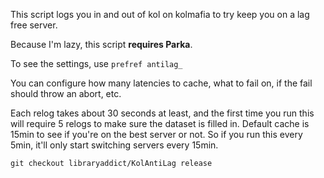 This script logs you in and out of kol on kolmafia to try keep you on a lag free server.

Because I'm lazy, this script **requires Parka**.

To see the settings, use `prefref antilag_`

You can configure how many latencies to cache, what to fail on, if the fail should throw an abort, etc.

Each relog takes about 30 seconds at least, and the first time you run this will require 5 relogs to make sure the dataset is filled in.
Default cache is 15min to see if you're on the best server or not. So if you run this every 5min, it'll only start switching servers every 15min.

```
git checkout libraryaddict/KolAntiLag release
```
